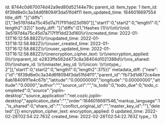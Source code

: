 id: 8744c0d670074d42a9ed80d52144e79c
parent_id: 
item_type: 1
item_id: 6f39d8e0c3a34d6f8094f3da51fd4f11
item_updated_time: 1646016697554
title_diff: "[{\"diffs\":[[1,\"3e5197d4a75c45d7a717f1f1dd23d160\"]],\"start1\":0,\"start2\":0,\"length1\":0,\"length2\":32}]"
body_diff: "[{\"diffs\":[[1,\"Hashes (1)\\\r\\\n\\\r\\\nid: 3e5197d4a75c45d7a717f1f1dd23d160\\\r\\\ncreated_time: 2022-01-13T16:12:58.882Z\\\r\\\nupdated_time: 2022-01-13T16:12:58.882Z\\\r\\\nuser_created_time: 2022-01-13T16:12:58.882Z\\\r\\\nuser_updated_time: 2022-01-13T16:12:58.882Z\\\r\\\nencryption_cipher_text: \\\r\\\nencryption_applied: 0\\\r\\\nparent_id: e2833ffe562d473c8a38404d1021388d\\\r\\\nis_shared: 0\\\r\\\nshare_id: \\\r\\\nmaster_key_id: \\\r\\\nicon: \\\r\\\ntype_: 2\"]],\"start1\":0,\"start2\":0,\"length1\":0,\"length2\":375}]"
metadata_diff: {"new":{"id":"6f39d8e0c3a34d6f8094f3da51fd4f11","parent_id":"fb73d1d872ce4ee6ab184091f1e4c67b","latitude":"0.00000000","longitude":"0.00000000","altitude":"0.0000","author":"","source_url":"","is_todo":0,"todo_due":0,"todo_completed":0,"source":"joplin-desktop","source_application":"net.cozic.joplin-desktop","application_data":"","order":1646016697546,"markup_language":1,"is_shared":0,"share_id":"","conflict_original_id":"","master_key_id":""},"deleted":[]}
encryption_cipher_text: 
encryption_applied: 0
updated_time: 2022-02-28T02:54:22.763Z
created_time: 2022-02-28T02:54:22.763Z
type_: 13